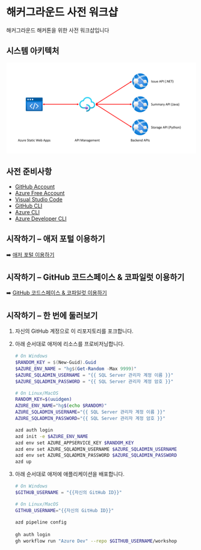 # 해커그라운드 사전 워크샵

해커그라운드 해커톤을 위한 사전 워크샵입니다

## 시스템 아키텍처

![전체 시스템 아키텍처](./images/architecture.png)

## 사전 준비사항

- [GitHub Account](https://github.com/signup)
- [Azure Free Account](https://azure.microsoft.com/free?WT.mc_id=dotnet-91712-juyoo)
- [Visual Studio Code](https://code.visualstudio.com/?WT.mc_id=dotnet-91712-juyoo)
- [GitHub CLI](https://cli.github.com)
- [Azure CLI](https://learn.microsoft.com/cli/azure/what-is-azure-cli?WT.mc_id=dotnet-91712-juyoo)
- [Azure Developer CLI](https://learn.microsoft.com/azure/developer/azure-developer-cli/overview?WT.mc_id=dotnet-91712-juyoo)

## 시작하기 &ndash; 애저 포털 이용하기

➡️ [애저 포털 이용하기](./docs/session-01/README.md)

## 시작하기 &ndash; GitHub 코드스페이스 & 코파일럿 이용하기

➡️ [GitHub 코드스페이스 & 코파일럿 이용하기](./docs/session-02/README.md)

## 시작하기 &ndash; 한 번에 둘러보기

1. 자신의 GitHub 계정으로 이 리포지토리를 포크합니다.
1. 아래 순서대로 애저에 리소스를 프로비저닝합니다.

    ```powershell
    # On Windows
    $RANDOM_KEY = $(New-Guid).Guid
    $AZURE_ENV_NAME = "hg$(Get-Random -Max 9999)"
    $AZURE_SQLADMIN_USERNAME = "{{ SQL Server 관리자 계정 이름 }}"
    $AZURE_SQLADMIN_PASSWORD = "{{ SQL Server 관리자 계정 암호 }}"
    ```

    ```bash
    # On Linux/MacOS
    RANDOM_KEY=$(uuidgen)
    AZURE_ENV_NAME="hg$(echo $RANDOM)"
    AZURE_SQLADMIN_USERNAME="{{ SQL Server 관리자 계정 이름 }}"
    AZURE_SQLADMIN_PASSWORD="{{ SQL Server 관리자 계정 암호 }}"
    ```

    ```bash
    azd auth login
    azd init -e $AZURE_ENV_NAME
    azd env set AZURE_APPSERVICE_KEY $RANDOM_KEY
    azd env set AZURE_SQLADMIN_USERNAME $AZURE_SQLADMIN_USERNAME
    azd env set AZURE_SQLADMIN_PASSWORD $AZURE_SQLADMIN_PASSWORD
    azd up
    ```

1. 아래 순서대로 애저에 애플리케이션을 배포합니다.

    ```powershell
    # On Windows
    $GITHUB_USERNAME = "{{자신의 GitHub ID}}"
    ```

    ```bash
    # On Linux/MacOS
    GITHUB_USERNAME="{{자신의 GitHub ID}}"
    ```

    ```bash
    azd pipeline config

    gh auth login
    gh workflow run "Azure Dev" --repo $GITHUB_USERNAME/workshop
    ```
